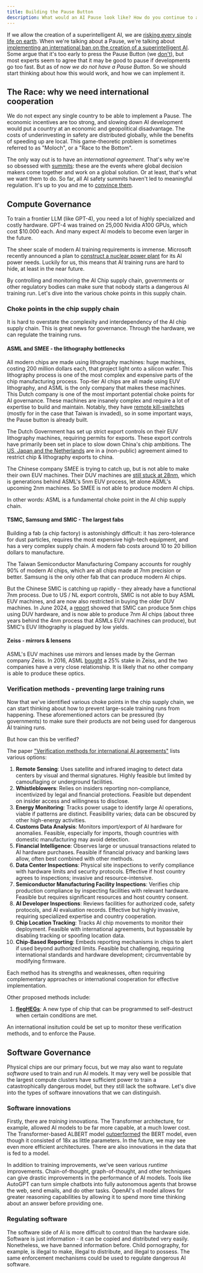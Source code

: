 ```yaml
---
title: Building the Pause Button
description: What would an AI Pause look like? How do you continue to actually prevent a superintelligence from being created?
---
```


If we allow the creation of a superintelligent AI, we are [risking every single life on earth](/xrisk).
When we're talking about a Pause, we're talking about [implementing an international ban on the creation of a superintelligent AI](/proposal).
Some argue that it's too early to press the Pause Button (we [don't](/urgency)), but most experts seem to agree that it may be good to pause if developments go too fast.
But as of now _we do not have a Pause Button_.
So we should start thinking about how this would work, and how we can implement it.

## The Race: why we need international cooperation

We do not expect any single country to be able to implement a Pause.
The economic incentives are too strong, and slowing down AI development would put a country at an economic and geopolitical disadvantage.
The costs of underinvesting in safety are distributed globally, while the benefits of speeding up are local.
This game-theoretic problem is sometimes referred to as "Moloch", or a "Race to the Bottom".

The only way out is to have an _international agreement_.
That's why we're so obsessed with [summits](/summit): these are the events where global decision makers come together and work on a global solution.
Or at least, that's what we want them to do.
So far, all AI safety summits haven't led to meaningful regulation.
It's up to you and me to [convince them](/action).

## Compute Governance

To train a frontier LLM (like GPT-4), you need a lot of highly specialized and costly hardware.
GPT-4 was trained on 25,000 Nvidia A100 GPUs, which cost $10.000 each.
And many expect AI models to become even larger in the future.

The sheer scale of modern AI training requirements is immense.
Microsoft recently announced a plan to [construct a nuclear power plant](https://www.theverge.com/2024/9/20/24249770/microsoft-three-mile-island-nuclear-power-plant-deal-ai-data-centers) for its AI power needs.
Luckily for us, this means that AI training runs are hard to hide, at least in the near future.

By controlling and monitoring the AI Chip supply chain, governments or other regulatory bodies can make sure that nobody starts a dangerous AI training run.
Let's dive into the various choke points in this supply chain.

### Choke points in the chip supply chain

It is hard to overstate the complexity and interdependency of the AI chip supply chain.
This is great news for governance.
Through the hardware, we can regulate the training runs.

#### ASML and SMEE - the lithography bottlenecks

All modern chips are made using lithography machines: huge machines, costing 200 million dollars each, that project light onto a silicon wafer.
This lithography process is one of the most complex and expensive parts of the chip manufacturing process.
Top-tier AI chips are all made using EUV lithography, and ASML is the only company that makes these machines.
This Dutch company is one of the most important potential choke points for AI governance.
These machines are insanely complex and require a lot of expertise to build and maintain.
Notably, they have [remote kill-switches](https://www.businessinsider.com/asml-tsmc-semiconductor-chip-equipment-kill-switch-china-invade-taiwan-2024-5) (mostly for in the case that Taiwan is invaded), so in some important ways, the Pause button is already built.

The Dutch Government has set up strict export controls on their EUV lithography machines, requiring permits for exports.
These export controls have primarily been set in place to slow down China's chip ambitions.
The [US, Japan and the Netherlands](https://apnews.com/article/technology-district-of-columbia-netherlands-china-business-6801d6c5f65b0bc1df6186e2e89a6f7d) are in a (non-public) agreement aimed to restrict chip & lithography exports to china.

The Chinese company SMEE is trying to catch up, but is not able to make their own EUV machines.
Their DUV machines are [still stuck at 28nm](https://www.scmp.com/tech/big-tech/article/3278235/chinese-chip-making-shows-progress-new-euv-patent-domestic-lithography-champion), which is generations behind ASML's 5nm EUV process, let alone ASML's upcoming 2nm machines.
So SMEE is not able to produce modern AI chips.

In other words: ASML is a fundamental choke point in the AI chip supply chain.

#### TSMC, Samsung amd SMIC - The largest fabs

Building a fab (a chip factory) is astonishingly difficult: it has zero-tolerance for dust particles, requires the most expensive high-tech equipment, and has a very complex supply chain.
A modern fab costs around 10 to 20 billion dollars to manufacture.

The Taiwan Semiconductor Manufacturing Company accounts for roughly 90% of modern AI chips, which are all chips made at 7nm precision or better.
Samsung is the only other fab that can produce modern AI chips.

But the Chinese SMIC is catching up rapidly - they already have a functional 7nm process.
Due to US / NL export controls, SMIC is not able to buy ASML EUV machines, and are now also restricted in buying the older DUV machines.
In June 2024, a [report](https://evertiq.com/news/55926) showed that SMIC can produce 5nm chips using DUV hardware,
and is now able to produce 7nm AI chips (about three years behind the 4nm process that ASMLs EUV machines can produce), but SMIC's EUV lithography is plagued by low yields.

#### Zeiss - mirrors & lensens

ASML's EUV machines use mirrors and lenses made by the German company Zeiss.
In 2016, ASML [bought](https://optics.org/news/7/11/11) a 25% stake in Zeiss, and the two companies have a very close relationship.
It is likely that no other company is able to produce these optics.

### Verification methods - preventing large training runs

Now that we've identified various choke points in the chip supply chain, we can start thinking about how to prevent large-scale training runs from happening.
These aforementioned actors can be pressured (by governments) to make sure their products are not being used for dangerous AI training runs.

But how can this be verified?

The paper ["Verification methods for international AI agreements"](https://arxiv.org/abs/2408.16074) lists various options:

1. **Remote Sensing**: Uses satellite and infrared imaging to detect data centers by visual and thermal signatures. Highly feasible but limited by camouflaging or underground facilities.
2. **Whistleblowers**: Relies on insiders reporting non-compliance, incentivized by legal and financial protections. Feasible but dependent on insider access and willingness to disclose.
3. **Energy Monitoring**: Tracks power usage to identify large AI operations, viable if patterns are distinct. Feasibility varies; data can be obscured by other high-energy activities.
4. **Customs Data Analysis**: Monitors import/export of AI hardware for anomalies. Feasible, especially for imports, though countries with domestic manufacturing may avoid detection.
5. **Financial Intelligence**: Observes large or unusual transactions related to AI hardware purchases. Feasible if financial privacy and banking laws allow, often best combined with other methods.
6. **Data Center Inspections**: Physical site inspections to verify compliance with hardware limits and security protocols. Effective if host country agrees to inspections; invasive and resource-intensive.
7. **Semiconductor Manufacturing Facility Inspections**: Verifies chip production compliance by inspecting facilities with relevant hardware. Feasible but requires significant resources and host country consent.
8. **AI Developer Inspections**: Reviews facilities for authorized code, safety protocols, and AI evaluation records. Effective but highly invasive, requiring specialized expertise and country cooperation.
9. **Chip Location Tracking**: Tracks AI chip movements to monitor their deployment. Feasible with international agreements, but bypassable by disabling tracking or spoofing location data.
10. **Chip-Based Reporting**: Embeds reporting mechanisms in chips to alert if used beyond authorized limits. Feasible but challenging, requiring international standards and hardware development; circumventable by modifying firmware.

Each method has its strengths and weaknesses, often requiring complementary approaches or international cooperation for effective implementation.

Other proposed methods include:

1. **[flegHEGs](https://yoshuabengio.org/wp-content/uploads/2024/09/FlexHEG-Interim-Report_2024.pdf)**: A new type of chip that can be programmed to self-destruct when certain conditions are met.

An international insitution could be set up to monitor these verification methods, and to enforce the Pause.

## Software Governance

Physical chips are our primary focus, but we may also want to regulate _software_ used to train and run AI models.
It may very well be possible that the largest compute clusters have sufficient power to train a catastrophically dangerous model, but they still lack the software.
Let's dive into the types of software innovations that we can distinguish.

### Software innovations

Firstly, there are _training_ innovations.
The Transformer architecture, for example, allowed AI models to be far more capable, at a much lower cost.
The Transformer-based ALBERT model [outperformed](https://arxiv.org/pdf/2308.04950) the BERT model, even though it consisted of 18x as little parameters.
In the future, we may see even more efficient architectures.
There are also innovations in the data that is fed to a model.

In addition to training improvements, we've seen various _runtime_ improvements.
Chain-of-thought, graph-of-thought, and other techniques can give drastic improvements in the performance of AI models.
Tools like AutoGPT can turn simple chatbots into fully autonomous agents that browse the web, send emails, and do other tasks.
OpenAI's o1 model allows for greater reasoning capabilities by allowing it to spend more time thinking about an answer before providing one.

### Regulating software

The software side of AI is more difficult to control than the hardware side.
Software is just information - it can be copied and distributed very easily.
Nonetheless, we have banned information before.
Child pornography, for example, is illegal to make, illegal to distribute, and illegal to possess.
The same enforcement mechanisms could be used to regulate dangerous AI software.
